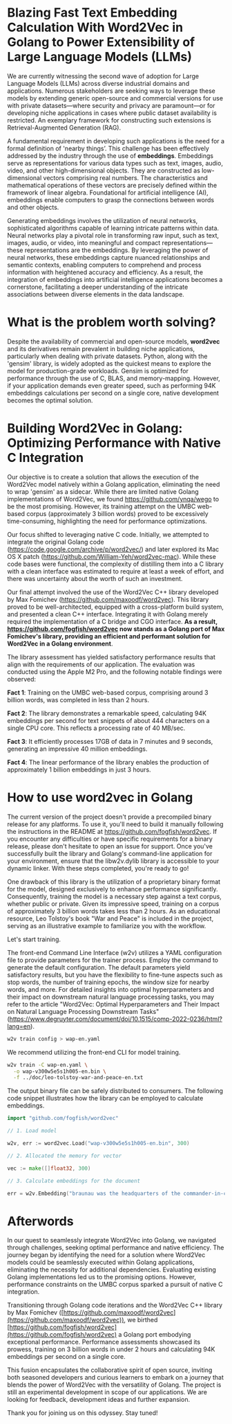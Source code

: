 # Blazing Fast Text Embedding Calculation With Word2Vec in Golang to Power  Extensibility of Large Language Models (LLMs)

We are currently witnessing the second wave of adoption for Large Language Models (LLMs) across diverse industrial domains and applications. Numerous stakeholders are seeking ways to leverage these models by extending generic open-source and commercial versions for use with private datasets—where security and privacy are paramount—or for developing niche applications in cases where public dataset availability is restricted. An exemplary framework for constructing such extensions is Retrieval-Augmented Generation (RAG). 

A fundamental requirement in developing such applications is the need for a formal definition of 'nearby things’. This challenge has been effectively addressed by the industry through the use of **embeddings**. Embeddings serve as representations for various data types such as text, images, audio, video, and other high-dimensional objects. They are constructed as low-dimensional vectors comprising real numbers. The characteristics and mathematical operations of these vectors are precisely defined within the framework of linear algebra. Foundational for artificial intelligence (AI), embeddings enable computers to grasp the connections between words and other objects. 

Generating embeddings involves the utilization of neural networks, sophisticated algorithms capable of learning intricate patterns within data. Neural networks play a pivotal role in transforming raw input, such as text, images, audio, or video, into meaningful and compact representations—these representations are the embeddings. By leveraging the power of neural networks, these embeddings capture nuanced relationships and semantic contexts, enabling computers to comprehend and process information with heightened accuracy and efficiency. As a result, the integration of embeddings into artificial intelligence applications becomes a cornerstone, facilitating a deeper understanding of the intricate associations between diverse elements in the data landscape.


# What is the problem worth solving?

Despite the availability of commercial and open-source models, **word2vec** and its derivatives remain prevalent in building niche applications, particularly when dealing with private datasets. Python, along with the 'gensim' library, is widely adopted as the quickest means to explore the model for production-grade workloads. Gensim is optimized for performance through the use of C, BLAS, and memory-mapping. However, if your application demands even greater speed, such as performing 94K embeddings calculations per second on a single core, native development becomes the optimal solution.


# Building Word2Vec in Golang: Optimizing Performance with Native C Integration

Our objective is to create a solution that allows the execution of the Word2Vec model natively within a Golang application, eliminating the need to wrap 'gensim' as a sidecar. While there are limited native Golang implementations of Word2Vec, we found https://github.com/ynqa/wego to be the most promising. However, its training attempt on the UMBC web-based corpus (approximately 3 billion words) proved to be excessively time-consuming, highlighting the need for performance optimizations.

Our focus shifted to leveraging native C code. Initially, we attempted to integrate the original Golang code (https://code.google.com/archive/p/word2vec/) and later explored its Mac OS X patch (https://github.com/William-Yeh/word2vec-mac). While these code bases were functional, the complexity of distilling them into a C library with a clean interface was estimated to require at least a week of effort, and there was uncertainty about the worth of such an investment.

Our final attempt involved the use of the Word2Vec C++ library developed by Max Fomichev (https://github.com/maxoodf/word2vec). This library proved to be well-architected, equipped with a cross-platform build system, and presented a clean C++ interface. Integrating it with Golang merely required the implementation of a C bridge and CGO interface. **As a result, https://github.com/fogfish/word2vec now stands as a Golang port of Max Fomichev's library, providing an efficient and performant solution for Word2Vec in a Golang environment**. 

The library assessment has yielded satisfactory performance results that align with the requirements of our application. The evaluation was conducted using the Apple M2 Pro, and the following notable findings were observed:

**Fact 1**: Training on the UMBC web-based corpus, comprising around 3 billion words, was completed in less than 2 hours.

**Fact 2**: The library demonstrates a remarkable speed, calculating 94K embeddings per second for text snippets of about 444 characters on a single CPU core. This reflects a processing rate of 40 MB/sec.

**Fact 3**: It efficiently processes 17GB of data in 7 minutes and 9 seconds, generating an impressive 40 million embeddings.

**Fact 4**: The linear performance of the library enables the production of approximately 1 billion embeddings in just 3 hours.


# How to use word2vec in Golang

The current version of the project doesn't provide a precompiled binary release for any platforms. To use it, you'll need to build it manually following the instructions in the README at https://github.com/fogfish/word2vec. If you encounter any difficulties or have specific requirements for a binary release, please don't hesitate to open an issue for support. Once you've successfully built the library and Golang's command-line application for your environment, ensure that the libw2v.dylib library is accessible to your dynamic linker. With these steps completed, you're ready to go!

One drawback of this library is the utilization of a proprietary binary format for the model, designed exclusively to enhance performance significantly. Consequently, training the model is a necessary step against a text corpus, whether public or private. Given its impressive speed, training on a corpus of approximately 3 billion words takes less than 2 hours. As an educational resource, Leo Tolstoy's book "War and Peace" is included in the project, serving as an illustrative example to familiarize you with the workflow.

Let's start training.

The front-end Command Line Interface (w2v) utilizes a YAML configuration file to provide parameters for the trainer process. Employ the command to generate the default configuration. The default parameters yield satisfactory results, but you have the flexibility to fine-tune aspects such as stop words, the number of training epochs, the window size for nearby words, and more. For detailed insights into optimal hyperparameters and their impact on downstream natural language processing tasks, you may refer to the article "Word2Vec: Optimal Hyperparameters and Their Impact on Natural Language Processing Downstream Tasks" (https://www.degruyter.com/document/doi/10.1515/comp-2022-0236/html?lang=en).

```bash
w2v train config > wap-en.yaml
```

We recommend utilizing the front-end CLI for model training.

```bash
w2v train -C wap-en.yaml \
  -o wap-v300w5e5s1h005-en.bin \
  -f ../doc/leo-tolstoy-war-and-peace-en.txt
```

The output binary file can be safely distributed to consumers. The following code snippet illustrates how the library can be employed to calculate embeddings.

```go
import "github.com/fogfish/word2vec"

// 1. Load model

w2v, err := word2vec.Load("wap-v300w5e5s1h005-en.bin", 300)

// 2. Allocated the memory for vector

vec := make([]float32, 300)

// 3. Calculate embeddings for the document

err = w2v.Embedding("braunau was the headquarters of the commander-in-chief", vec)
```

# Afterwords

In our quest to seamlessly integrate Word2Vec into Golang, we navigated through challenges, seeking optimal performance and native efficiency. The journey began by identifying the need for a solution where Word2Vec models could be seamlessly executed within Golang applications, eliminating the necessity for additional dependencies. Evaluating existing Golang implementations led us to the promising options. However, performance constraints on the UMBC corpus sparked a pursuit of native C integration.

Transitioning through Golang code iterations and the Word2Vec C++ library by Max Fomichev ([https://github.com/maxoodf/word2vec](https://github.com/maxoodf/word2vec)), we birthed [https://github.com/fogfish/word2vec](https://github.com/fogfish/word2vec) a Golang port embodying exceptional performance. Performance assessments showcased its prowess, training on 3 billion words in under 2 hours and calculating 94K embeddings per second on a single core.

This fusion encapsulates the collaborative spirit of open source, inviting both seasoned developers and curious learners to embark on a journey that blends the power of Word2Vec with the versatility of Golang. The project is still an experimental development in scope of our applications. We are looking for feedback, development ideas and further expansion.

Thank you for joining us on this odyssey. Stay tuned!
